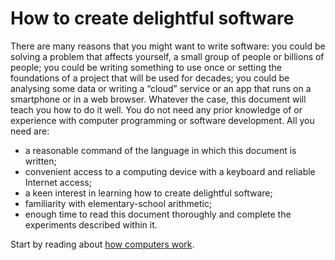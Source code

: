 # How to create delightful software

There are many reasons that you might want to write software: 
you could be solving a problem that affects yourself, a small group of people or billions of people; 
you could be writing something to use once or setting the foundations of a project that will be used for decades; 
you could be analysing some data or writing a “cloud” service or an app that runs on a smartphone or in a web browser. 
Whatever the case, this document will teach you how to do it well. 
You do not need any prior knowledge of or experience with computer programming or software development. 
All you need are:
* a reasonable command of the language in which this document is written;
* convenient access to a computing device with a keyboard and reliable Internet access;
* a keen interest in learning how to create delightful software;
* familiarity with elementary-school arithmetic;
* enough time to read this document thoroughly and complete the experiments described within it.

Start by reading about [how computers work](how-computers-work.md).
